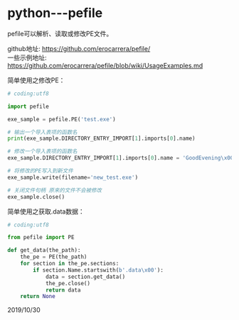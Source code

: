 # python---pefile

pefile可以解析、读取或修改PE文件。  

github地址: https://github.com/erocarrera/pefile/  
一些示例地址: https://github.com/erocarrera/pefile/blob/wiki/UsageExamples.md  

简单使用之修改PE：  
```python
# coding:utf8

import pefile

exe_sample = pefile.PE('test.exe')

# 输出一个导入表项的函数名
print(exe_sample.DIRECTORY_ENTRY_IMPORT[1].imports[0].name)

# 修改一个导入表项的函数名
exe_sample.DIRECTORY_ENTRY_IMPORT[1].imports[0].name = 'GoodEvening\x00'  # 使用\x00截断

# 将修改的PE写入到新文件
exe_sample.write(filename='new_test.exe')

# 关闭文件句柄 原来的文件不会被修改
exe_sample.close()
```

简单使用之获取.data数据：  
```python
# coding:utf8

from pefile import PE

def get_data(the_path):
    the_pe = PE(the_path)
    for section in the_pe.sections:
        if section.Name.startswith(b'.data\x00'):
            data = section.get_data()
            the_pe.close()
            return data
    return None
```


2019/10/30  
